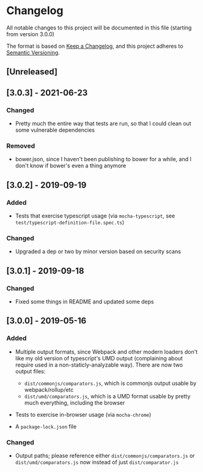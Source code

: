 # Changelog
All notable changes to this project will be documented in this file (starting from version 3.0.0)

The format is based on [Keep a Changelog](https://keepachangelog.com/en/1.0.0/),
and this project adheres to [Semantic Versioning](https://semver.org/spec/v2.0.0.html).

## [Unreleased]

## [3.0.3] - 2021-06-23
### Changed
 - Pretty much the entire way that tests are run, so that I could clean out some vulnerable dependencies
### Removed
 - bower.json, since I haven't been publishing to bower for a while, and I don't know if bower's even a thing anymore

## [3.0.2] - 2019-09-19
### Added
 - Tests that exercise typescript usage (via `mocha-typescript`, see `test/typescript-definition-file.spec.ts`)
### Changed
 - Upgraded a dep or two by minor version based on security scans

## [3.0.1] - 2019-09-18
### Changed
 - Fixed some things in README and updated some deps

## [3.0.0] - 2019-05-16
### Added
 - Multiple output formats, since Webpack and other modern loaders don't like 
 my old version of typescript's UMD output (complaining about require used in
 a non-staticly-analyzable way). There are now two output files:
   - `dist/commonjs/comparators.js`, which is commonjs output usable by webpack/rollup/etc
   - `dist/umd/comparators.js`, which is a UMD format usable by pretty much 
   everything, including the browser  

 - Tests to exercise in-browser usage (via `mocha-chrome`)
 - A `package-lock.json` file

### Changed
 - Output paths; please reference either `dist/commonjs/comparators.js` or 
 `dist/umd/comparators.js` now instead of just `dist/comparator.js`

